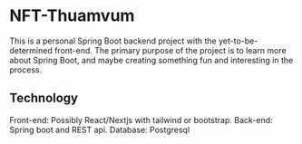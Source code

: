 # NFT-Thuamvum
This is a personal Spring Boot backend project with the yet-to-be-determined front-end. 
The primary purpose of the project is to learn more about Spring Boot, and maybe creating something
fun and interesting in the process. 

## Technology
Front-end: Possibly React/Nextjs with tailwind or bootstrap. 
Back-end: Spring boot and REST api.
Database: Postgresql
